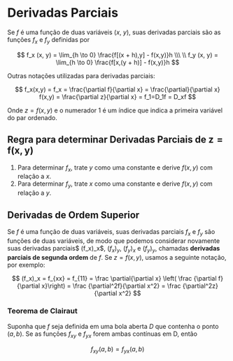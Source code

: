 # Derivadas Parciais

Se $f$ é uma função de duas variáveis ($x$, $y$), suas derivadas parciais são as funções $f_x$ e $f_y$ definidas por

$$
f_x (x, y) = \lim_{h \to 0} \frac{f[(x + h),y] - f(x,y)}h \\\ \\
f_y (x, y) = \lim_{h \to 0} \frac{f[x,(y + h)] - f(x,y)}h
$$

Outras notações utilizadas para derivadas parciais:

$$
f_x(x,y) = f_x = \frac{\partial f}{\partial x}
= \frac{\partial}{\partial x} f(x,y) = \frac{\partial z}{\partial x} = 
f_1=D_1f = D_xf
$$

Onde $z = f(x,y)$ e o numerador $1$ é um índice que indica a primeira variável do par ordenado.

## Regra para determinar Derivadas Parciais de $\mathbf{z = f(x,y)}$

1. Para determinar $f_x$, trate $y$ como uma constante e derive $f(x,y)$ com relação a $x$.
2. Para determinar $f_y$, trate $x$ como uma constante e derive $f(x,y)$ com relação a $y$.

## Derivadas de Ordem Superior

Se $f$ é uma função de duas variáveis, suas derivadas parciais $f_x$ e $f_y$ são funções de duas variáveis, de modo que podemos considerar novamente suas derivadas parciais$ (f_x)_x$, $(f_x)_y$, $(f_y)_x$ e $(f_y)_y$, chamadas **derivadas parciais de segunda ordem** de $f$. Se $z = f(x, y)$, usamos a seguinte notação, por exemplo:

$$
(f_x)_x = f_{xx} = f_{11}
= \frac \partial{\partial x} \left( \frac {\partial f}{\partial x}\right)
= \frac {\partial^2f}{\partial x^2} = \frac {\partial^2z}{\partial x^2}
$$

### Teorema de Clairaut

Suponha que $f$ seja definida em uma bola aberta $D$ que contenha o ponto $(a, b)$. Se as funções $f_{xy}$ e $f_{yx}$ forem ambas contínuas em D, então

$$
f_{xy}(a,b) = f_{yx}(a,b)
$$